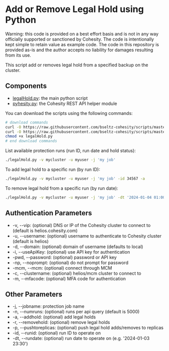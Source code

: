 # Add or Remove Legal Hold using Python

Warning: this code is provided on a best effort basis and is not in any way officially supported or sanctioned by Cohesity. The code is intentionally kept simple to retain value as example code. The code in this repository is provided as-is and the author accepts no liability for damages resulting from its use.

This script add or removes legal hold from a specified backup on the cluster.

## Components

* [legalHold.py](https://raw.githubusercontent.com/bseltz-cohesity/scripts/master/python/legalHold/legalHold.py): the main python script
* [pyhesity.py](https://raw.githubusercontent.com/bseltz-cohesity/scripts/master/python/pyhesity/pyhesity.py): the Cohesity REST API helper module

You can download the scripts using the following commands:

```bash
# download commands
curl -O https://raw.githubusercontent.com/bseltz-cohesity/scripts/master/python/legalHold/legalHold.py
curl -O https://raw.githubusercontent.com/bseltz-cohesity/scripts/master/python/pyhesity.py
chmod +x legalHold.py
# end download commands
```

List available protection runs (run ID, run date and hold status):

```bash
./legalHold.py -v mycluster -u myuser -j 'my job'
```

To add legal hold to a specific run (by run ID):

```bash
./legalHold.py -v mycluster -u myuser -j 'my job' -id 34567 -a
```

To remove legal hold from a specific run (by run date):

```bash
./legalHold.py -v mycluster -u myuser -j 'my job' -dt '2024-01-04 01:00' -r
```

## Authentication Parameters

* -v, --vip: (optional) DNS or IP of the Cohesity cluster to connect to (default is helios.cohesity.com)
* -u, --username: (optional) username to authenticate to Cohesity cluster (default is helios)
* -d, --domain: (optional) domain of username (defaults to local)
* -i, --useApiKey: (optional) use API key for authentication
* -pwd, --password: (optional) password or API key
* -np, --noprompt: (optional) do not prompt for password
* -mcm, --mcm: (optional) connect through MCM
* -c, --clustername: (optional) helios/mcm cluster to connect to
* -m, --mfacode: (optional) MFA code for authentication

## Other Parameters

* -j, --jobname: protection job name
* -n, --numruns: (optional) runs per api query (default is 5000)
* -a, --addhold: (optional) add legal holds
* -r, --removehold: (optional) remove legal holds
* -p, --pushtoreplicas: (optional) push legal hold adds/removes to replicas
* -id, --runid: (optional) run ID to operate on
* -dt, --rundate: (optional) run date to operate on (e.g. '2024-01-03 23:30')
